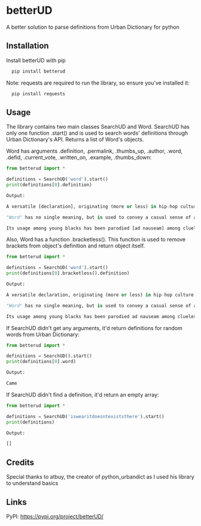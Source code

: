 
# betterUD

A better solution to parse definitions from Urban Dictionary for python


## Installation

Install betterUD with pip

```bash
  pip install betterud
```

Note: requests are required to run the library, so ensure you've installed it:

```bash
  pip install requests
```
## Usage
The library contains two main classes SearchUD and Word. SearchUD has only one function .start() and is used to search words' definitions through Urban Dictionary's API. Returns a list of Word's objects.

Word has arguments .definition, .permalink, .thumbs_up, .author, .word, .defid, .current_vote, .written_on, .example, .thumbs_down:

```python
from betterud import *

definitions = SearchUD('word').start()
print(definitions[0].definition)

Output:

A versatile [declaration], originating (more or less) in hip-hop culture.

"Word" has no single meaning, but is used to convey a casual sense of affirmation, [acknowledgement], agreement, or to indicate that something has impressed you favorably.

Its usage among young blacks has been parodied [ad nauseam] among clueless suburban whites.
```

Also, Word has a function .bracketless(). This function is used to remove brackets from object's definition and return object itself.

```python
from betterud import *

definitions = SearchUD('word').start()
print(definitions[0].bracketless().definition)

Output:

A versatile declaration, originating (more or less) in hip-hop culture.

"Word" has no single meaning, but is used to convey a casual sense of affirmation, acknowledgement, agreement, or to indicate that something has impressed you favorably.

Its usage among young blacks has been parodied ad nauseam among clueless suburban whites.
```
If SearchUD didn't get any arguments, it'd return definitions for random words from Urban Dictionary:

```python
from betterud import *

definitions = SearchUD().start()
print(definitions[0].word)

Output:

Came
```

If SearchUD didn't find a definition, it'd return an empty array:

```python
from betterud import *

definitions = SearchUD('iswearitdoesntexiststhere').start()
print(definitions)

Output:

[]
```


## Credits

Special thanks to atbuy, the creator of python_urbandict as I used his library to understand basics

## Links

PyPI: https://pypi.org/project/betterUD/